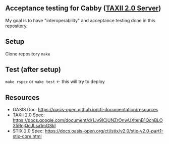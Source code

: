 ## Acceptance testing for Cabby ([TAXII 2.0 Server](https://github.com/pladdy/cabby "Cabby Repository"))

My goal is to have "interoperability" and acceptance testing done in this repository.

## Setup
Clone repository
`make`

## Test (after setup)
`make rspec` or `make test` <- this will try to deploy

## Resources
- OASIS Doc: https://oasis-open.github.io/cti-documentation/resources
- TAXII 2.0 Spec: https://docs.google.com/document/d/1Jv9ICjUNZrOnwUXtenB1QcnBLO35RnjQcJLsa1mGSkI
- STIX 2.0 Spec: https://docs.oasis-open.org/cti/stix/v2.0/stix-v2.0-part1-stix-core.html
